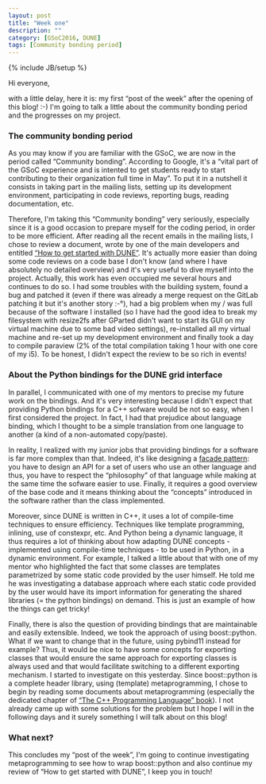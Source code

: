 ```yaml
---
layout: post
title: "Week one"
description: ""
category: [GSoC2016, DUNE] 
tags: [Community bonding period]
---
```

{% include JB/setup %}

Hi everyone,

with a little delay, here it is: my first “post of the week” after the opening of this blog! :-)
I'm going to talk a little about the community bonding period and the progresses on my project.

### The community bonding period

As you may know if you are familiar with the GSoC, we are now in the period called “Community bonding”. According to Google, it's a “vital part of the GSoC experience and is intented to get students ready to start contributing to their organization full time in May”. To put it in a nutshell it consists in taking part in the mailing lists, setting up its development environment, participating in code reviews, reporting bugs, reading documentation, etc.

Therefore, I'm taking this “Community bonding” very seriously, especially since it is a good occasion to prepare myself for the coding period, in order to be more efficient. After reading all the recent emails in the mailing lists, I chose to review a document, wrote by one of the main developers and entitled [“How to get started with DUNE”](http://www.math.tu-dresden.de/~osander/research/dune-book.shtml). It's actually more easier than doing some code reviews on a code base I don't
know (and where I have absolutely no detailed overview) and it's very useful to dive myself into the project. Actually, this work has even occupied me several hours and continues to do so. I had some troubles with the building system, found a bug and patched it (even if there was already a merge request on the GitLab patching it but it's another story :-°), had a big problem when my / was full because of the software I installed (so I have had the good idea to break my filesystem with
resize2fs after GParted didn't want to start its GUI on my virtual machine due to some bad video settings), re-installed all my virtual machine and re-set up my development environment and finally took a day to compile paraview (2% of the total compilation taking 1 hour with one core of my i5). To be honest, I didn't expect the review to be so rich in events!

### About the Python bindings for the DUNE grid interface

In parallel, I communicated with one of my mentors to precise my future work on the bindings. And it's very interesting because I didn't expect that providing Python bindings for a C++ sofware would be not so easy, when I first considered the project. In fact, I had that prejudice about language binding, which I thought to be a simple translation from one language to another (a kind of a non-automated copy/paste).

In reality, I realized with my junior jobs that providing bindings for a software is far more complex than that. Indeed, it's like designing a [facade pattern](https://en.wikipedia.org/wiki/Facade_pattern): you have to design an API for a set of users who use an other language and thus, you have to respect the “philosophy” of that language while making at the same time the sofware easier to use. Finally, it requires a good overview of the base code and it means thinking about
the “concepts” introduced in the software rather than the class implemented.

Moreover, since DUNE is written in C++, it uses a lot of compile-time techniques to ensure efficiency. Techniques like template programming, inlining, use of constexpr, etc. And Python being a dynamic language, it thus requires a lot of thinking about how adapting DUNE concepts - implemented using compile-time techniques - to be used in Python, in a dynamic environment. For example, I talked a little about that with one of my mentor who highlighted the fact that some classes are
templates parametrized by some static code provided by the user himself. He told me he was investigating a database approach where each static code provided by the user would have its import information for generating the shared libraries (= the python bindings) on demand. This is just an example of how the things can get tricky! 

Finally, there is also the question of providing bindings that are maintainable and easily extensible. 
Indeed, we took the approach of using boost::python. What if we want to change that in the future, using pybind11 instead for example? Thus, it would be nice to have some concepts for exporting classes that would ensure the same approach for exporting classes is always used and that would facilitate switching to a different exporting mechanism. I started to investigate on this yesterday. Since boost::python is a complete header library, using (template) metaprogramming, I chose to begin
by reading some documents about metaprogramming (especially the dedicated chapter of [“The C++ Programming Language” book](http://www.stroustrup.com/4th.html)). I not already came up with some solutions for the problem but I hope I will in the following days and it surely something I will talk about on this blog!  

### What next?

This concludes my “post of the week”, I'm going to continue investigating metaprogramming to see how to wrap boost::python and also continue my review of “How to get started with DUNE”, I keep you in touch!
